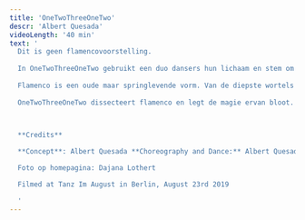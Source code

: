 ```yaml
---
title: 'OneTwoThreeOneTwo'
descr: 'Albert Quesada'
videoLength: '40 min'
text: '
  Dit is geen flamencovoorstelling.
  
  In OneTwoThreeOneTwo gebruikt een duo dansers hun lichaam en stem om vragen te stellen: wat is flamenco? Hoe creëert deze ongeschreven taal – tegelijkertijd muziek en dans – zo’n intense, directe communicatie?
  
  Flamenco is een oude maar springlevende vorm. Van de diepste wortels in de zigeunermuziek tot de grootse podiumproducties van vandaag: de kracht komt steeds van hetzelfde fundamentele ritme: 123 123 12 12 12. De intimiteit en de interactie met het publiek van de flamenco tablao creëert een complex web van betekenis, expressie en verhaal – een unieke reeks rituelen en technieken die groeien en evolueren.
  
  OneTwoThreeOneTwo dissecteert flamenco en legt de magie ervan bloot.

  ‍

  **Credits**

  **Concept**: Albert Quesada **Choreography and Dance:** Albert Quesada & Zoltán Vakulya **Sound Design:** Albert Quesada **Light Design**: Bert Van Dijck **Music:** Sabicas, Miguel Poveda, Manolo Caracol, Camarón de la Isla **Costumes:** Sofie Durnez Program **Text:** JS Rafaeli **Musical Advise:** Juan Carlos Lérida **Choreographic Assistant:** Petra Söör & Leo Castro **Production:** Albert Quesada / Klein Verzet vzw **Coproduction:**  Charleroi Danses, CCNR, Mercat de les Flors, Vooruit in the frame of the European Network DNA (Departures and Arrivals) / **Co-funded by** the Creative Europe Program of the European Union **With the support of:** SACD, the Vlaamse Gemeenschapscommissie, the Culture Programme of the European Union, and the Koning Boudewijn Stichting **In collaboration with:** PACT Zollverein, Kaaitheater, TAKT/Provinciaal Domein Dommelhof, STUK, El Graner, L’animal a l’esquena

  Foto op homepagina: Dajana Lothert

  Filmed at Tanz Im August in Berlin, August 23rd 2019

  ‍'
---
```

